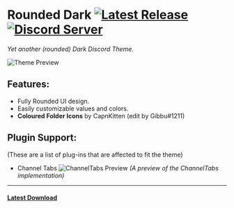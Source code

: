 # Rounded Dark           [![Latest Release](https://img.shields.io/github/v/release/AdaelynXIV/RoundedDark?color=gree&label=release&style=for-the-badge)](https://github.com/AdaelynXIV/RoundedDark/releases/tag/V1.2.0) [![Discord Server](https://img.shields.io/discord/1054146848576786492?color=%23576aed&label=support_server&logo=discord&logoColor=white&style=for-the-badge)](https://discord.gg/j2VadGJ3Ds)
*Yet another (rounded) Dark Discord Theme.*

![Theme Preview](https://adaelyn.needs.rest/r/Discord_UK5tqOf7UN.png "Theme Preview")

## Features:
- Fully Rounded UI design.
- Easily customizable values and colors.
- **Coloured Folder Icons** by CapnKitten (edit by Gibbu#1211)

## Plugin Support:
(These are a list of plug-ins that are affected to fit the theme)
- Channel Tabs
![ChannelTabs Preview](https://adaelyn.needs.rest/r/Discord_4e3F9gyi2f.png "ChannelTabs Preview")
*(A preview of the ChannelTabs implementation)*

---

#### [Latest Download](https://github.com/AdaelynXIV/RoundedDark/releases)


